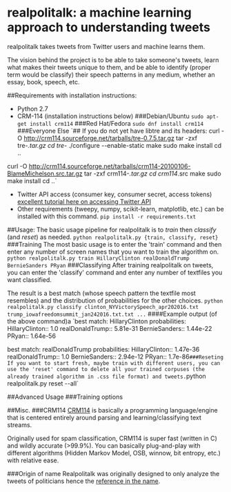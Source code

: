 # realpolitalk: a machine learning approach to understanding tweets
realpolitalk takes tweets from Twitter users and machine learns them. 

The vision behind the project is to be able to take someone's tweets, learn what makes their tweets unique to them, and be able to identify (proper term would be classify) their speech patterns in any medium, whether an essay, book, speech, etc.

##Requirements with installation instructions:
- Python 2.7 
- CRM-114 (installation instructions below)
###Debian/Ubuntu
`sudo apt-get install crm114`
###Red Hat/Fedora
`sudo dnf install crm114`
###Everyone Else
`## If you do not yet have libtre and its headers:
curl -O http://crm114.sourceforge.net/tarballs/tre-0.7.5.tar.gz
tar -zxf tre-*.tar.gz
cd tre-*
./configure --enable-static
make
sudo make install
cd ..

curl -O http://crm114.sourceforge.net/tarballs/crm114-20100106-BlameMichelson.src.tar.gz
tar -zxf crm114-*.tar.gz
cd crm114*.src
make
sudo make install
cd ..`
- Twitter API access (consumer key, consumer secret, access tokens)
[excellent tutorial here on accessing Twitter API](http://pythoncentral.io/introduction-to-tweepy-twitter-for-python/)
- Other requirements (tweepy, numpy, scikit-learn, matplotlib, etc.) can be installed with this command.
`pip install -r requirements.txt`

##Usage:
The basic usage pipeline for realpolitalk is to _train_ then _classify_ (and _reset_) as needed.
`python realpolitalk.py {train, classify, reset}`
###Training
The most basic usage is to enter the 'train' command and then enter any number of screen names that you want to train the algorithm on.
`python realpolitalk.py train HillaryClinton realDonaldTrump BernieSanders PRyan`
###Classifying 
After training realpolitalk on tweets, you can enter the 'classify' command and enter any number of textfiles you want classified. 

The result is a best match (whose speech pattern the textfile most resembles) and the distribution of probabilities for the other choices.
`python realpolitalk.py classify clinton_NYVictorySpeech_apr202016.txt trump_iowafreedomsummit_jan242016.txt.txt ...`
####Example output (of the above command)a
`best match: HillaryClinton
probabilities:
	HillaryClinton:: 1.0
	realDonaldTrump:: 5.81e-31
	BernieSanders:: 1.44e-22
	PRyan:: 1.64e-56

best match: realDonaldTrump
probabilities:
	HillaryClinton:: 1.47e-36
	realDonaldTrump:: 1.0
	BernieSanders:: 2.94e-12
	PRyan:: 1.7e-86`
###Reseting
If you want to start fresh, maybe train with different users, you can use the 'reset' command to delete all your trained corpuses (the already trained algorithm in .css file format) and tweets.
`python realpolitalk.py reset --all`

##Advanced Usage
###Training options


##Misc.
###CRM114
[CRM114](crm114.sourceforge.net) is basically a programming language/engine that is centered entirely around parsing and learning/classifying text streams. 

Originally used for spam classification, CRM114 is super fast (written in C) and wildly accurate (>99.9%). You can basically plug-and-play with different algorithms (Hidden Markov Model, OSB, winnow, bit entropy, etc.) with relative ease.


###Origin of name
Realpolitalk was originally designed to only analyze the tweets of politicians hence the [reference in the name](https://en.wikipedia.org/wiki/Realpolitik).
